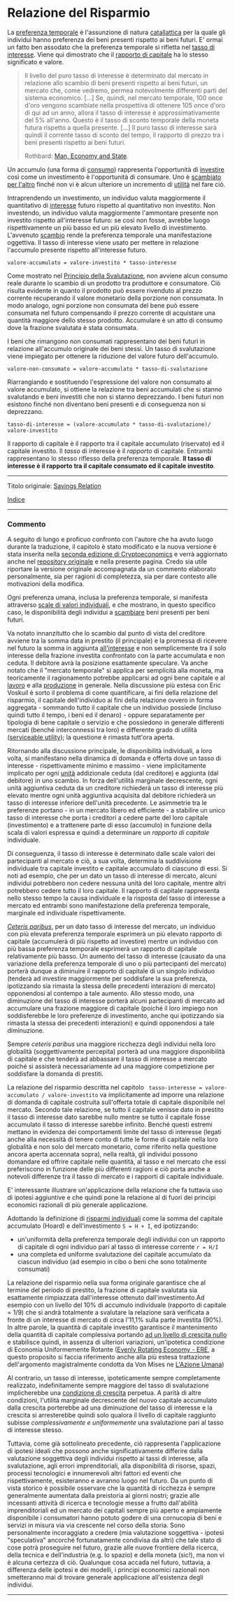 # Relazione del Risparmio



La [preferenza temporale](ch085-time-preference-fallacy.md) è l'assunzione di natura [catallattica](https://en.wikipedia.org/wiki/Catallactics) per la quale gli individui hanno preferenza dei beni presenti rispetto ai beni futuri. E' ormai un fatto ben assodato che la preferenza temporale si rifletta nel [tasso di interesse](ch101-glossary.md#interesse). Viene qui dimostrato che il [rapporto di capitale](https://en.wikipedia.org/wiki/Capital_requirement) ha lo stesso significato e valore.

> Il livello del puro tasso di interesse è determinato dal mercato in relazione allo scambio di beni presenti rispetto ai beni futuri, un mercato che, come vedremo, permea notevolmente differenti parti del sistema economico. [...] Se, quindi, nel mercato temporale, 100 once d'oro vengono scambiate nella prospettiva di ottenere 105 once d'oro di qui ad un anno, allora il tasso di interesse è approssimativamente del 5% all'anno. Questo è il tasso di sconto temporale della moneta futura rispetto a quella presente. [...] Il puro tasso di interesse sarà quindi il corrente tasso di sconto del tempo, il rapporto di prezzo tra i beni presenti rispetto ai beni futuri.
>
> Rothbard: [Man, Economy and State](https://mises.org/library/man-economy-and-state-power-and-market/html/p/989).

Un accumulo (una forma di [consumo](ch092-speculative-consumption.md)) rappresenta l'opportunità di [investire](ch101-glossary.md#dare-in-prestito---investire) così come un investimento è l'opportunità di consumare. Uno è [scambiato per l'altro](https://mises.org/library/man-economy-and-state-power-and-market/html/p/990) finché non vi è alcun ulteriore un incremento di [utilità](ch101-glossary.md#utilità) nel fare ciò.

Intraprendendo un investimento, un individuo valuta maggiormente il quantitativo di [interesse](ch101-glossary.md#interesse) futuro rispetto al quantitativo non investito. Non investendo, un individuo valuta maggiormente l'ammontare presente non investito rispetto all'interesse futuro: se così non fosse, avrebbe luogo rispettivamente un più basso ed un più elevato livello di investimento. L'avvenuto [scambio](ch101-glossary.md#scambio) rende la preferenza temporale una manifestazione oggettiva. Il tasso di interesse viene usato per mettere in relazione l'accumulo presente rispetto all'interesse futuro.

```
valore-accumulato = valore-investito * tasso-interesse
```

Come mostrato nel [Principio della Svalutazione](ch011-depreciation-principle.md), non avviene alcun consumo reale durante lo scambio di un prodotto tra produttore e consumatore. Ciò risulta evidente in quanto il prodotto può essere rivenduto al prezzo corrente recuperando il valore monetario della porzione non consumata. In modo analogo, ogni porzione non consumata del bene può essere consumata nel futuro compensando il prezzo corrente di acquistare una quantità maggiore dello stesso prodotto. Accumulare è un atto di consumo dove la frazione svalutata è stata consumata.

I beni che rimangono non consumati rappresentano dei beni futuri in relazione all'accumulo originale dei beni stessi. Un tasso di svalutazione viene impiegato per ottenere la riduzione del valore futuro dell'accumulo.

```
valore-non-consumato = valore-accumulato * tasso-di-svalutazione
```

Riarrangiando e sostituendo l'espressione del valore non consumato al valore accumulato, si ottiene la relazione tra beni accumulati che si stanno svalutando e beni investiti che non si stanno deprezzando. I beni futuri non esistono finché non diventano beni presenti e di conseguenza non si deprezzano.

  ```
tasso-di-interesse = (valore-accumulato * tasso-di-svalutazione)/ valore-investito
  ```
Il rapporto di capitale è il rapporto tra il capitale accumulato (riservato) ed il capitale investito. Il _tasso_ di interesse è il _rapporto_ di capitale. Entrambi rappresentano lo stesso riflesso della preferenza temporale. **Il tasso di interesse è il rapporto tra il capitale consumato ed il capitale investito**.

---------
Titolo originale: [Savings Relation](https://github.com/libbitcoin/libbitcoin-system/wiki/Savings-Relation)

[Indice](/README.md)

-----------

### Commento



A seguito di lungo e proficuo confronto con l'autore che ha avuto luogo durante la traduzione, il capitolo è stato modificato e la nuova versione è stata inserita nella [seconda edizione di Cryptoeconomics](https://twitter.com/evoskuil/status/1356279556924080128) e verrà aggiornato anche nel [repository originale](https://mises.org/library/man-economy-and-state-power-and-market/html/p/990) e nella presente pagina. Credo sia utile riportare la versione originale accompagnata da un commento elaborato personalmente, sia per ragioni di completezza, sia per dare contesto alle motivazioni della modifica.

Ogni preferenza umana, inclusa la preferenza temporale, si manifesta attraverso [scale di valori individuali](https://mises.org/library/man-economy-and-state-power-and-market/html/p/990), e che mostrano, in questo specifico caso, le disponibilità degli individui a [scambiare](ch101-glossary.md#scambio) beni presenti per beni futuri. 

Va notato innanzitutto che lo scambio dal punto di vista del creditore avviene tra la somma data in prestito (il principale) e la promessa di ricevere nel futuro la somma in aggiunta [all'interesse](ch101-glossary.md#interesse) e non semplicemente tra il solo interesse della frazione investita confrontato con la parte accumulata e non ceduta. Il debitore avrà la posizione esattamente speculare. Va anche notato che il  "mercato temporale" si applica per semplicità alla moneta, ma teoricamente il ragionamento potrebbe applicarsi ad ogni bene capitale e al [lavoro](ch008-labor-and-leisure.md) e alla [produzione](ch007-production-and-consumption.md) in generale. Nella discussione più estesa con Eric Voskuil è sorto il problema di come quantificare, ai fini della relazione del risparmio, il capitale dell'individuo ai fini della relazione ovvero in forma aggregata - sommando tutto il capitale che un individuo possiede (incluso quindi tutto il tempo, i beni ed il denaro) - oppure separatamente per tipologia di bene capitale o servizio e che possiedono in generale differenti mercati (benché interconnessi tra loro) e differente grado di utilità ([serviceable utility](https://mises.org/library/man-economy-and-state-power-and-market/html/p/856)); la questione è rimasta tutt'ora aperta.

Ritornando alla discussione principale, le disponibilità individuali, a loro volta, si manifestano nella dinamica di domanda e offerta dove un tasso di interesse - rispettivamente minimo e massimo - viene implicitamente implicato per ogni [unità](ch101-glossary.md#unità) addizionale ceduta (dal creditore) e aggiunta (dal debitore) in uno scambio. In forza dell'utilità marginale decrescente, ogni unità aggiuntiva ceduta da un creditore richiederà un tasso di interesse più elevato mentre ogni unità aggiuntiva acquisita dal debitore richiederà un tasso di interesse inferiore dell'unità precedente. Le asimmetrie tra le preferenze portano - in un mercato libero ed efficiente - a stabilire un unico tasso di interesse che porta i creditori a cedere parte del loro capitale (investimento) e a trattenere parte di esso (accumulo) in funzione della scala di valori espressa e quindi a determinare un _rapporto di capitale_ individuale.

Di conseguenza, il tasso di interesse è determinato dalle scale valori dei partecipanti al mercato e ciò, a sua volta, determina la suddivisione individuale tra capitale investito e capitale accumulato di ciascuno di essi. Si noti ad esempio, che per un dato un tasso di interesse di mercato, alcuni individui potrebbero non cedere nessuna unità del loro capitale, mentre altri potrebbero cedere tutto il loro capitale. Il rapporto di capitale rappresenta nello stesso tempo la causa individuale e la risposta del tasso di interesse a mercato ed entrambi sono manifestazione della preferenza temporale, marginale ed individuale rispettivamente.

[_Ceteris paribus_](https://it.wikipedia.org/wiki/Ceteris_paribus), per un dato tasso di interesse del mercato, un individuo con più elevata preferenza temporale esprimerà un più elevato rapporto di capitale (accumulerà di più rispetto ad investire) mentre un individuo con più bassa preferenza temporale esprimerà un rapporto di capitale relativamente più basso. Un aumento del tasso di interesse (causato da una variazione della preferenza temporale di uno o più partecipanti del mercato) porterà dunque a diminuire il rapporto di capitale di un singolo individuo (tenderà ad investire maggiormente per soddisfare la sua preferenza, ipotizzando sia rimasta la stessa delle precedenti interazioni di mercato) opponendosi al contempo a tale aumento. Allo stesso modo, una diminuzione del tasso di interesse porterà alcuni partecipanti di mercato ad accumulare una frazione maggiore di capitale (poiché il loro impiego non soddisferebbe le loro preferenze di investimento, anche qui ipotizzando sia rimasta la stessa dei precedenti interazioni) e quindi opponendosi a tale diminuzione. 

Sempre _ceteris paribus_ una maggiore ricchezza degli individui nella loro globalità (soggettivamente percepita) porterà ad una maggiore disponibilità di capitale e che tenderà ad abbassare il tasso di interesse a mercato poiché si assisterà necessariamente ad una maggiore competizione per soddisfare la domanda di prestiti. 

La relazione del risparmio descritta nel capitolo ` tasso-interesse = valore-accumulato / valore-investito`  va implicitamente ad imporre una relazione di domanda di capitale costruita sull'offerta totale di capitale disponibile nel mercato. Secondo tale relazione, se tutto il capitale venisse dato in prestito il tasso di interesse dato sarebbe nullo mentre se tutto il capitale fosse accumulato il tasso di interesse sarebbe infinito. Benché questi estremi mettano in evidenza dei comportamenti limite del tasso di interesse (legati anche alla necessità di tenere conto di tutte le forme di capitale nella loro globalità e non solo del mercato monetario, come riferito nella questione ancora aperta accennata sopra), nella realtà, gli individui possono domandare ed offrire capitale nelle quantità, al tasso e nel mercato che essi preferiscono in funzione delle più differenti ragioni e ciò porta anche a notevoli differenze tra il tasso di mercato e i rapporti di capitale individuale.

E' interessante illustrare un'applicazione della relazione che fa tuttavia uso di ipotesi aggiuntive e che quindi pone la relazione al di fuori dei principi economici razionali di più generale applicazione. 

Adottando la definizione di [risparmi individuali](ch092-speculative-consumption.md) come la somma del capitale accumulato (Hoard) e dell'investimento  `S = H + I`, ed ipotizzando:

* un'uniformità della preferenza temporale degli individui con un rapporto di capitale di ogni individuo pari al tasso di interesse corrente `r = H/I` 
* una completa ed uniforme svalutazione del capitale accumulato da ciascun individuo (ad esempio in cibo o beni che sono totalmente consumati) 

La relazione del risparmio nella sua forma originale garantisce che al termine del periodo di prestito, la frazione di capitale svalutata sia esattamente rimpiazzata dall'interesse ottenuto dall'investimento.Ad esempio con un livello del 10% di accumulo individuale (rapporto di capitale = 1/9) che si andrà totalmente a svalutare la relazione sarà verificata a fronte di un interesse di mercato di circa l'11,1% sulla parte investita (90%). In altre parole, la quantità di capitale investito garantisce il mantenimento della quantità di capitale complessiva portando [ad un livello di crescita nullo](ch011-depreciation-principle.md) e stabilisce quindi, in assenza di ulteriori variazioni, un'ipotetica condizione di Economia Uniformemente Rotante ([Evenly Rotating Economy - ERE](https://wiki.mises.org/wiki/Equilibrium), a questo proposito si faccia riferimento  anche alla più estesa trattazione dell'argomento magistralmente condotta da Von Mises ne [L'Azione Umana](https://mises.org/library/human-action-0/html/pp/796)) 

Al contrario, un tasso di interesse, ipoteticamente sempre completamente realizzato, indefinitamente sempre maggiore del tasso di svalutazione implicherebbe una [condizione di crescita](ch011-depreciation-principle.md) perpetua. A parità di altre condizioni, l'utilità marginale decrescente del nuovo capitale accumulato dalla crescita porterebbe ad una diminuzione del tasso di interesse e la crescita si arresterebbe quindi solo qualora il livello di capitale raggiunto subisse _complessivamente e uniformemente_ una svalutazione pari al tasso di interesse stesso. 

Tuttavia, come già sottolineato precedente, ciò rappresenta l'applicazione di ipotesi ideali che possono anche significativamente differire dalla valutazione soggettiva degli individui rispetto ai tassi di interesse, alla svalutazione, agli errori imprenditoriali, alla disponibilità di risorse, spazi, processi tecnologici e innumerevoli altri fattori ed eventi che rispettivamente, esisteranno e avranno luogo nel futuro. Da un punto di vista storico è possibile osservare che la quantità di ricchezza è sempre generalmente aumentata dalla preistoria ai giorni nostri; grazie alle incessanti attività di ricerca e tecnologie messe a frutto dall'abilità imprenditoriali ed un mercato dei capitali sempre più aperto e ampiamente disponibile i consumatori hanno potuto godere di una cornucopia di beni e servizi in misura via via crescente nel corso della storia. Sono personalmente incoraggiato a credere (mia valutazione soggettiva - ipotesi "speculativa" ancorché fortunatamente condivisa da altri) che tale stato di cose potrà proseguire nel futuro, grazie alle nuove frontiere della ricerca, della tecnica e dell'industria (e.g. lo spazio) e della moneta (sic!), ma non vi è alcuna certezza di ciò. Qualunque cosa accada nel futuro, tuttavia, a differenza delle ipotesi e dei modelli, i principi economici razionali non smetteranno mai di trovare generale applicazione all'esistenza degli individui.

--------

